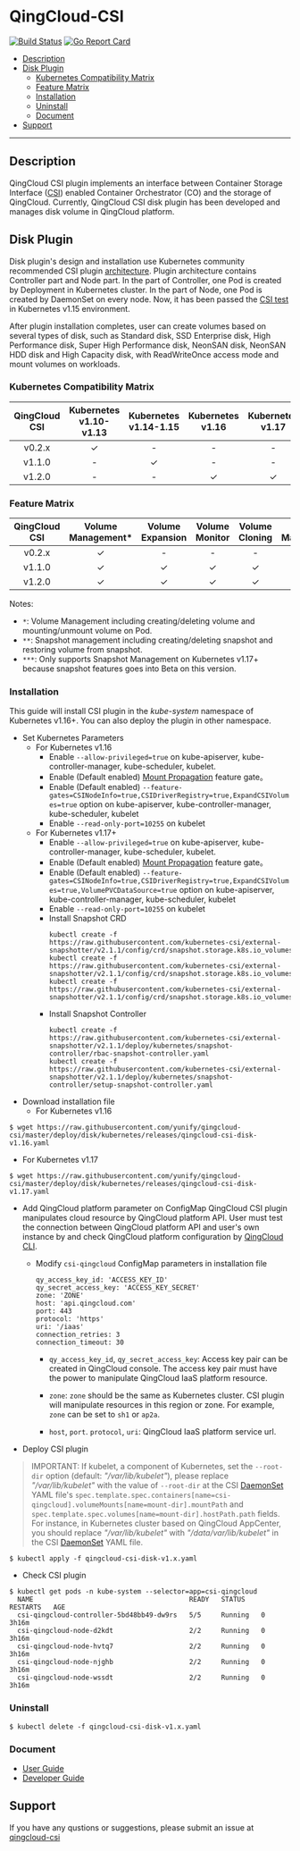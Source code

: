# QingCloud-CSI

[![Build Status](https://travis-ci.org/yunify/qingcloud-csi.svg?branch=master)](https://travis-ci.org/yunify/qingcloud-csi)
[![Go Report Card](https://goreportcard.com/badge/github.com/yunify/qingcloud-csi)](https://goreportcard.com/report/github.com/yunify/qingcloud-csi)

<!-- START doctoc generated TOC please keep comment here to allow auto update -->
<!-- DON'T EDIT THIS SECTION, INSTEAD RE-RUN doctoc TO UPDATE -->

- [Description](#description)
- [Disk Plugin](#disk-plugin)
  - [Kubernetes Compatibility Matrix](#kubernetes-compatibility-matrix)
  - [Feature Matrix](#feature-matrix)
  - [Installation](#installation)
  - [Uninstall](#uninstall)
  - [Document](#document)
- [Support](#support)

<!-- END doctoc generated TOC please keep comment here to allow auto update -->

---

## Description
QingCloud CSI plugin implements an interface between Container Storage Interface ([CSI](https://github.com/container-storage-interface/)) enabled Container Orchestrator (CO) and the storage of QingCloud. Currently, QingCloud CSI disk plugin has been developed and manages disk volume in QingCloud platform.

## Disk Plugin

Disk plugin's design and installation use Kubernetes community recommended CSI plugin [architecture](https://github.com/kubernetes/community/blob/master/contributors/design-proposals/storage/container-storage-interface.md#recommended-mechanism-for-deploying-csi-drivers-on-kubernetes). Plugin architecture contains Controller part and Node part. In the part of Controller, one Pod is created by Deployment in Kubernetes cluster. In the part of Node, one Pod is created by DaemonSet on every node. Now, it has been passed the [CSI test](https://github.com/kubernetes-csi/csi-test) in Kubernetes v1.15 environment.

After plugin installation completes, user can create volumes based on several types of disk, such as Standard disk, SSD Enterprise disk, High Performance disk, Super High Performance disk, NeonSAN disk, NeonSAN HDD disk and High Capacity disk, with ReadWriteOnce access mode and mount volumes on workloads.

### Kubernetes Compatibility Matrix

|QingCloud CSI|Kubernetes v1.10-v1.13|Kubernetes v1.14-1.15|Kubernetes v1.16|Kubernetes v1.17|
|:---:|:---:|:---:|:---:|:---:|
|v0.2.x|✓|-|-|-|
|v1.1.0|-|✓|-|-|
|v1.2.0|-|-|✓|✓|

### Feature Matrix

|QingCloud CSI | Volume Management* | Volume Expansion | Volume Monitor | Volume Cloning| Snapshot Management**| Topology Awareness|
|:---:|:---:|:---:|:---:|:---:|:---:|:---:|
|v0.2.x |✓|-|-|-|-|-|
|v1.1.0 |✓|✓|✓|✓|✓|✓|
|v1.2.0 |✓|✓|✓|✓|✓***|✓|

Notes:
- `*`: Volume Management including creating/deleting volume and mounting/unmount volume on Pod.
- `**`: Snapshot management including creating/deleting snapshot and restoring volume from snapshot.
- `***`: Only supports Snapshot Management on Kubernetes v1.17+ because snapshot features goes into Beta on this version.

### Installation
This guide will install CSI plugin in the *kube-system* namespace of Kubernetes v1.16+. You can also deploy the plugin in other namespace. 

- Set Kubernetes Parameters
  - For Kubernetes v1.16
    - Enable `--allow-privileged=true` on kube-apiserver, kube-controller-manager, kube-scheduler, kubelet.
    - Enable (Default enabled) [Mount Propagation](https://kubernetes.io/docs/concepts/storage/volumes/#mount-propagation) feature gate。
    - Enable (Default enabled) `--feature-gates=CSINodeInfo=true,CSIDriverRegistry=true,ExpandCSIVolumes=true` option on kube-apiserver, kube-controller-manager, kube-scheduler, kubelet
    - Enable `--read-only-port=10255` on kubelet
  - For Kubernetes v1.17+
    - Enable `--allow-privileged=true` on kube-apiserver, kube-controller-manager, kube-scheduler, kubelet.
    - Enable (Default enabled) [Mount Propagation](https://kubernetes.io/docs/concepts/storage/volumes/#mount-propagation) feature gate。
    - Enable (Default enabled) `--feature-gates=CSINodeInfo=true,CSIDriverRegistry=true,ExpandCSIVolumes=true,VolumePVCDataSource=true` option on kube-apiserver, kube-controller-manager, kube-scheduler, kubelet
    - Enable `--read-only-port=10255` on kubelet
    - Install Snapshot CRD
        ```
        kubectl create -f https://raw.githubusercontent.com/kubernetes-csi/external-snapshotter/v2.1.1/config/crd/snapshot.storage.k8s.io_volumesnapshotclasses.yaml
        kubectl create -f https://raw.githubusercontent.com/kubernetes-csi/external-snapshotter/v2.1.1/config/crd/snapshot.storage.k8s.io_volumesnapshotcontents.yaml
        kubectl create -f https://raw.githubusercontent.com/kubernetes-csi/external-snapshotter/v2.1.1/config/crd/snapshot.storage.k8s.io_volumesnapshots.yaml
        ```
    - Install Snapshot Controller
        ```
        kubectl create -f https://raw.githubusercontent.com/kubernetes-csi/external-snapshotter/v2.1.1/deploy/kubernetes/snapshot-controller/rbac-snapshot-controller.yaml
        kubectl create -f https://raw.githubusercontent.com/kubernetes-csi/external-snapshotter/v2.1.1/deploy/kubernetes/snapshot-controller/setup-snapshot-controller.yaml
        ```
- Download installation file
  - For Kubernetes v1.16
```
$ wget https://raw.githubusercontent.com/yunify/qingcloud-csi/master/deploy/disk/kubernetes/releases/qingcloud-csi-disk-v1.16.yaml
```
  - For Kubernetes v1.17
```
$ wget https://raw.githubusercontent.com/yunify/qingcloud-csi/master/deploy/disk/kubernetes/releases/qingcloud-csi-disk-v1.17.yaml
```
- Add QingCloud platform parameter on ConfigMap
QingCloud CSI plugin manipulates cloud resource by QingCloud platform API. User must test the connection between QingCloud platform API and user's own instance by and check QingCloud platform configuration by [QingCloud CLI](https://docs.qingcloud.com/product/cli/).
  - Modify `csi-qingcloud` ConfigMap parameters in installation file
    ```
    qy_access_key_id: 'ACCESS_KEY_ID'
    qy_secret_access_key: 'ACCESS_KEY_SECRET'
    zone: 'ZONE'
    host: 'api.qingcloud.com'
    port: 443
    protocol: 'https'
    uri: '/iaas'
    connection_retries: 3
    connection_timeout: 30
    ```
    - `qy_access_key_id`, `qy_secret_access_key`: Access key pair can be created in QingCloud console. The access key pair must have the power to manipulate QingCloud IaaS platform resource.

    - `zone`: `zone` should be the same as Kubernetes cluster. CSI plugin will manipulate resources in this region or zone. For example, `zone` can be set to `sh1` or `ap2a`.

    - `host`, `port`. `protocol`, `uri`: QingCloud IaaS platform service url.

- Deploy CSI plugin
> IMPORTANT: If kubelet, a component of Kubernetes, set the `--root-dir` option (default: *"/var/lib/kubelet"*), please replace *"/var/lib/kubelet"* with the value of `--root-dir` at the CSI [DaemonSet](deploy/disk/kubernetes/csi-node-ds.yaml) YAML file's `spec.template.spec.containers[name=csi-qingcloud].volumeMounts[name=mount-dir].mountPath` and `spec.template.spec.volumes[name=mount-dir].hostPath.path` fields. For instance, in Kubernetes cluster based on QingCloud AppCenter, you should replace *"/var/lib/kubelet"* with *"/data/var/lib/kubelet"* in the CSI [DaemonSet](deploy/disk/kubernetes/csi-node-ds.yaml) YAML file.

```
$ kubectl apply -f qingcloud-csi-disk-v1.x.yaml
```

- Check CSI plugin
```
$ kubectl get pods -n kube-system --selector=app=csi-qingcloud
  NAME                                       READY   STATUS    RESTARTS   AGE
  csi-qingcloud-controller-5bd48bb49-dw9rs   5/5     Running   0          3h16m
  csi-qingcloud-node-d2kdt                   2/2     Running   0          3h16m
  csi-qingcloud-node-hvtq7                   2/2     Running   0          3h16m
  csi-qingcloud-node-njghb                   2/2     Running   0          3h16m
  csi-qingcloud-node-wssdt                   2/2     Running   0          3h16m
```

### Uninstall
```
$ kubectl delete -f qingcloud-csi-disk-v1.x.yaml
```

### Document
- [User Guide](docs/user-guide.md)
- [Developer Guide](docs/developer-guide.md)

## Support
If you have any qustions or suggestions, please submit an issue at [qingcloud-csi](https://github.com/yunify/qingcloud-csi/issues)
